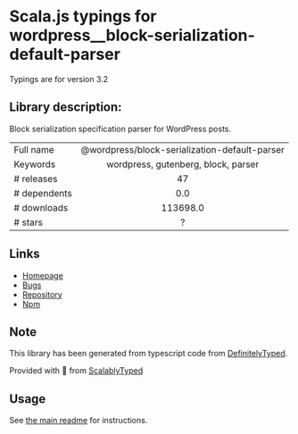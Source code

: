 
# Scala.js typings for wordpress__block-serialization-default-parser

Typings are for version 3.2

## Library description:
Block serialization specification parser for WordPress posts.

|                    |                 |
| ------------------ | :-------------: |
| Full name          | @wordpress/block-serialization-default-parser |
| Keywords           | wordpress, gutenberg, block, parser |
| # releases         | 47 |
| # dependents       | 0.0 |
| # downloads        | 113698.0 |
| # stars            | ? |

## Links
- [Homepage](https://github.com/WordPress/gutenberg/tree/HEAD/packages/block-serialization-default-parser/README.md)
- [Bugs](https://github.com/WordPress/gutenberg/issues)
- [Repository](https://github.com/WordPress/gutenberg)
- [Npm](https://www.npmjs.com/package/%40wordpress%2Fblock-serialization-default-parser)
    


## Note
This library has been generated from typescript code from [DefinitelyTyped](https://definitelytyped.org).

Provided with :purple_heart: from [ScalablyTyped](https://github.com/oyvindberg/ScalablyTyped)

## Usage
See [the main readme](../../readme.md) for instructions.


